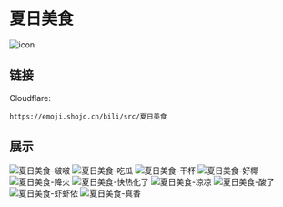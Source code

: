 # 夏日美食
![icon](https://emoji.shojo.cn/bili/src/夏日美食/icon.png)
## 链接
Cloudflare:
```
https://emoji.shojo.cn/bili/src/夏日美食
```
## 展示
![夏日美食-啵啵](https://emoji.shojo.cn/bili/src/夏日美食/夏日美食-啵啵.png)
![夏日美食-吃瓜](https://emoji.shojo.cn/bili/src/夏日美食/夏日美食-吃瓜.png)
![夏日美食-干杯](https://emoji.shojo.cn/bili/src/夏日美食/夏日美食-干杯.png)
![夏日美食-好椰](https://emoji.shojo.cn/bili/src/夏日美食/夏日美食-好椰.png)
![夏日美食-降火](https://emoji.shojo.cn/bili/src/夏日美食/夏日美食-降火.png)
![夏日美食-快热化了](https://emoji.shojo.cn/bili/src/夏日美食/夏日美食-快热化了.png)
![夏日美食-凉凉](https://emoji.shojo.cn/bili/src/夏日美食/夏日美食-凉凉.png)
![夏日美食-酸了](https://emoji.shojo.cn/bili/src/夏日美食/夏日美食-酸了.png)
![夏日美食-虾虾侬](https://emoji.shojo.cn/bili/src/夏日美食/夏日美食-虾虾侬.png)
![夏日美食-真香](https://emoji.shojo.cn/bili/src/夏日美食/夏日美食-真香.png)
